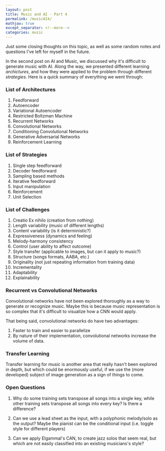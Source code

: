 ```yaml
---
layout: post
title: Music and AI - Part 4
permalink: /musicAI4/
mathjax: true
except_separator: <!--more-->
categories: music
---
```


Just some closing thoughts on this topic, as well as some random notes and questions I've left for myself in the future.

<!--more-->

In the second post on AI and Music, we discussed why it's difficult to generate music with AI. Along the way, we presented different learning *archictures*, and how they were applied to the problem through different *strategies*. Here is a quick summary of everything we went through:

### List of Architectures

1. Feedforward
2. Autoencoder
3. Variational Autoencoder
4. Restricted Boltzman Machine
5. Recurrent Networks
6. Convolutional Networks
7. Conditioning Convolutional Networks
8. Generative Adversarial Networks
9. Reinforcement Learning

### List of Strategies

1. Single step feedforward
2. Decoder feedforward
3. Sampling based methods
4. Iterative feedforward
5. Input manipulation
6. Reinforcement
7. Unit Selection

### List of Challenges

1. Creatio Ex nihilo (creation from nothing)
2. Length variability (music of different lengths)
3. Content variability (is it deterministic?)
4. Expressiveness (dynamics and feeling)
5. Melody-harmony consistency
6. Control (user ability to affect outcome)
7. Style transfer (applicable to images, but can it apply to music?)
8. Structure (songs formats, AABA, etc.)
9. Originality (not just repeating information from training data)
10. Incrementality
11. Adaptability
12. Explainability

### Recurrent vs Convolutional Networks

Convolutional networks have not been explored thoroughly as a way to generate or recognize music. Maybe this is because music representation is so complex that it's difficult to visualize how a CNN would apply. 

That being said, convolutional networks do have two advantages:
1. Faster to train and easier to parallelize
2. By nature of their implementation, convolutional networks increase the volume of data.


### Transfer Learning

Transfer learning for music is another area that really hasn't been explored in depth, but which could be enormously useful, if we use the (more developed) subject of image generation as a sign of things to come. 


### Open Questions

1. Why do some training sets transpose all songs into a single key, while other training sets transpose all songs into every key? Is there a difference?

2. Can we use a lead sheet as the input, with a polyphonic melody/solo as the output? Maybe the pianist can be the conditional input (i.e. toggle style for different players)

3. Can we apply Elgammal's CAN, to create jazz solos that seem real, but which are not easily classified into an existing musicians's style?




